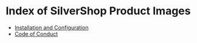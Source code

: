 # Index of SilverShop Product Images

* [Installation and Configuration](installationconfiguration.md)
* [Code of Conduct](codeofconduct.md)

